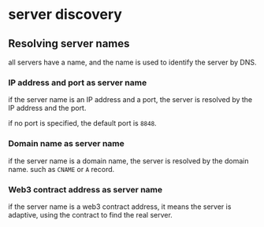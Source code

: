 # server discovery

## Resolving server names
all servers have a name, and the name is used to identify the server by DNS.

### IP address and port as server name
if the server name is an IP address and a port, the server is resolved by the IP address and the port.

if no port is specified, the default port is `8848`.

### Domain name as server name
if the server name is a domain name, the server is resolved by the domain name. such as `CNAME` or `A` record.

### Web3 contract address as server name
if the server name is a web3 contract address, it means the server is adaptive, using the contract to find the real server.